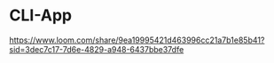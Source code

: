 # CLI-App
https://www.loom.com/share/9ea19995421d463996cc21a7b1e85b41?sid=3dec7c17-7d6e-4829-a948-6437bbe37dfe